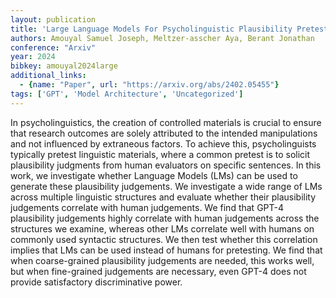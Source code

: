 ```yaml
---
layout: publication
title: 'Large Language Models For Psycholinguistic Plausibility Pretesting'
authors: Amouyal Samuel Joseph, Meltzer-asscher Aya, Berant Jonathan
conference: "Arxiv"
year: 2024
bibkey: amouyal2024large
additional_links:
  - {name: "Paper", url: "https://arxiv.org/abs/2402.05455"}
tags: ['GPT', 'Model Architecture', 'Uncategorized']
---
```

In psycholinguistics, the creation of controlled materials is crucial to ensure that research outcomes are solely attributed to the intended manipulations and not influenced by extraneous factors. To achieve this, psycholinguists typically pretest linguistic materials, where a common pretest is to solicit plausibility judgments from human evaluators on specific sentences. In this work, we investigate whether Language Models (LMs) can be used to generate these plausibility judgements. We investigate a wide range of LMs across multiple linguistic structures and evaluate whether their plausibility judgements correlate with human judgements. We find that GPT-4 plausibility judgements highly correlate with human judgements across the structures we examine, whereas other LMs correlate well with humans on commonly used syntactic structures. We then test whether this correlation implies that LMs can be used instead of humans for pretesting. We find that when coarse-grained plausibility judgements are needed, this works well, but when fine-grained judgements are necessary, even GPT-4 does not provide satisfactory discriminative power.
